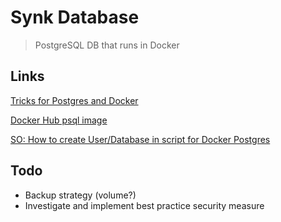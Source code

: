 # Synk Database

> PostgreSQL DB that runs in Docker

## Links

[Tricks for Postgres and Docker](https://martinheinz.dev/blog/3)

[Docker Hub psql image](https://hub.docker.com/_/postgres/)

[SO: How to create User/Database in script for Docker Postgres](https://stackoverflow.com/questions/26598738/how-to-create-user-database-in-script-for-docker-postgres)

## Todo

- Backup strategy (volume?)
- Investigate and implement best practice security measure
